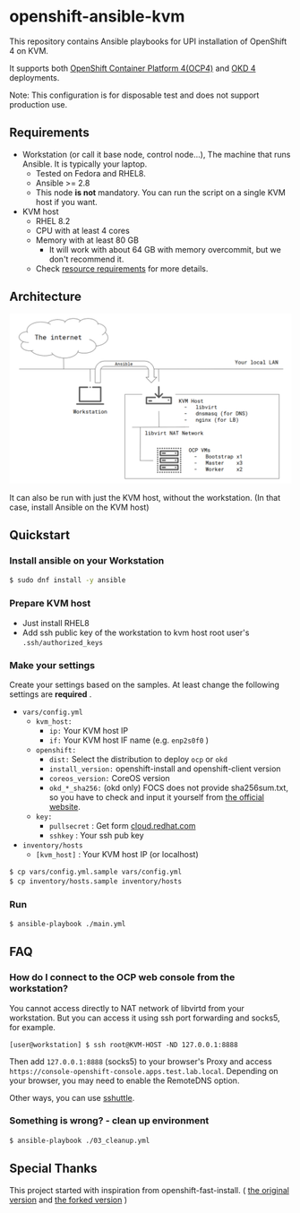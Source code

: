 # openshift-ansible-kvm

This repository contains Ansible playbooks for UPI installation of OpenShift 4 on KVM.

It supports both [OpenShift Container Platform 4(OCP4)](https://www.openshift.com/) and [OKD 4](https://www.okd.io/) deployments.

Note: This configuration is for disposable test and does not support production use.

## Requirements

- Workstation (or call it base node, control node...), The machine that runs Ansible. It is typically your laptop.
    - Tested on Fedora and RHEL8.
    - Ansible >= 2.8
    - This node **is not** mandatory. You can run the script on a single KVM host if you want.
- KVM host
    - RHEL 8.2
    - CPU with at least 4 cores
    - Memory with at least 80 GB
        - It will work with about 64 GB with memory overcommit, but we don't recommend it.
    - Check [resource requirements](https://access.redhat.com/documentation/en-us/openshift_container_platform/4.5/html/installing_on_bare_metal/installing-on-bare-metal#installation-requirements-user-infra_installing-bare-metal) for more details.

## Architecture

![openshift-ansible-kvm-architecture](docs/assets/openshift-ansible-kvm-architecture.png)

It can also be run with just the KVM host, without the workstation. (In that case, install Ansible on the KVM host)

## Quickstart

### Install ansible on your Workstation

```bash
$ sudo dnf install -y ansible
```

### Prepare KVM host

- Just install RHEL8
- Add ssh public key of the workstation to kvm host root user's `.ssh/authorized_keys`

### Make your settings

Create your settings based on the samples.
At least change the following settings are **required** .

- `vars/config.yml`
    - `kvm_host:`
        - `ip:` Your KVM host IP
        - `if:` Your KVM host IF name (e.g. `enp2s0f0` )
    - `openshift:`
        - `dist:` Select the distribution to deploy `ocp` or `okd`
        - `install_version:` openshift-install and openshift-client version
        - `coreos_version:` CoreOS version
        - `okd_*_sha256:` (okd only) FOCS does not provide sha256sum.txt, so you have to check and input it yourself from [the official website](https://getfedora.org/en/coreos/download?tab=metal_virtualized&stream=stable).
    - `key:`
        - `pullsecret`  : Get form [cloud.redhat.com](https://cloud.redhat.com/openshift/install/metal/user-provisioned)
        - `sshkey`      : Your ssh pub key
- `inventory/hosts`
    - `[kvm_host]`    : Your KVM host IP (or localhost)

```bash
$ cp vars/config.yml.sample vars/config.yml
$ cp inventory/hosts.sample inventory/hosts
```

### Run

```bash
$ ansible-playbook ./main.yml
```

## FAQ

### How do I connect to the OCP web console from the workstation?

You cannot access directly to NAT network of libvirtd from your workstation.
But you can access it using ssh port forwarding and socks5, for example.
 
```
[user@workstation] $ ssh root@KVM-HOST -ND 127.0.0.1:8888
```

Then add `127.0.0.1:8888` (socks5) to your browser's Proxy and access `https://console-openshift-console.apps.test.lab.local`.
Depending on your browser, you may need to enable the RemoteDNS option.
 
Other ways, you can use [sshuttle](https://fedoramagazine.org/use-sshuttle-to-build-a-poor-mans-vpn/).

### Something is wrong? - clean up environment

```bash
$ ansible-playbook ./03_cleanup.yml
```

## Special Thanks

This project started with inspiration from openshift-fast-install. ( [the original version](https://github.com/konono/openshift-fast-install) and [the forked version](https://github.com/masaki-furuta/openshift-fast-install) )
